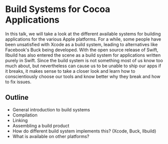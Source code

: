 # Build Systems for Cocoa Applications

In this talk, we will take a look at the different available systems for building applications for the various Apple platforms. For a while, some people have been unsatisfied with Xcode as a build system, leading to alternatives like Facebook's Buck being developed. With the open source release of Swift, llbuild has also entered the scene as a build system for applications written purely in Swift. Since the build system is not something most of us know too much about, but nevertheless can cause us to be unable to ship our apps if it breaks, it makes sense to take a closer look and learn how to conscientiously choose our tools and know better why they break and how to fix issues.

## Outline

- General introduction to build systems
- Compilation
- Linking
- Assembling a build product
- How do different build system implements this? (Xcode, Buck, llbuild)
- What is available on other platforms?
